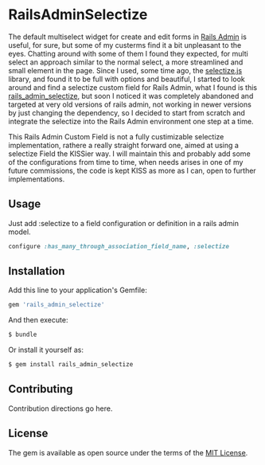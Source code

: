 # RailsAdminSelectize
The default multiselect widget for create and edit forms in [Rails Admin](https://github.com/sferik/rails_admin) is useful, for sure, but some of my custerms find it a bit unpleasant to the eyes. Chatting around with some of them I found they expected, for multi select an approach similar to the normal select, a more streamlined and small element in the page.
Since I used, some time ago, the [selectize.js](https://selectize.github.io/selectize.js/) library, and found it to be full with options and beautiful, I started to look around and find a selectize custom field for Rails Admin, what I found is this [rails_admin_selectize](https://github.com/glyph-fr/rails_admin_selectize), but soon I noticed it was completely abandoned and targeted at very old versions of rails admin, not working in newer versions by just changing the dependency, so I decided to start from scratch and integrate the selectize into the Rails Admin environment one step at a time.

This Rails Admin Custom Field is not a fully custimizable selectize implementation, rathere a really straight forward one, aimed at using a selectize Field the KISSier way. I will maintain this and probably add some of the configurations from time to time, when needs arises in one of my future commissions, the code is kept KISS as more as I can, open to further implementations.

## Usage
Just add :selectize to a field configuration or definition in a rails admin model.

```ruby
configure :has_many_through_association_field_name, :selectize
```

## Installation
Add this line to your application's Gemfile:

```ruby
gem 'rails_admin_selectize'
```

And then execute:
```bash
$ bundle
```

Or install it yourself as:
```bash
$ gem install rails_admin_selectize
```

## Contributing
Contribution directions go here.

## License
The gem is available as open source under the terms of the [MIT License](https://opensource.org/licenses/MIT).
